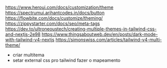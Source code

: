 https://www.heroui.com/docs/customization/theme
https://spectrumui.arihantcodes.in/docs/button
https://flowbite.com/docs/customize/theming/
https://zippystarter.com/docs/seo/meta-tags
https://dev.to/ultroneoustech/creating-multiple-themes-in-tailwind-css-and-nextjs-2e98
https://www.thingsaboutweb.dev/en/posts/dark-mode-with-tailwind-v4-nextjs
https://simonswiss.com/articles/tailwind-v4-multi-theme/

- criar multitema
- setar external css pro tailwind fazer o mapeamento
